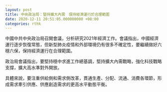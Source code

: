 ```yaml
---
layout: post
title: 中央政治局：堅持擴大內需　保持經濟運行於合理範圍
date: 2020-12-11 20:51:05.000000000 +08:00
categories: rthk
---
```


中國中共中央政治局召開會議，分析研究2021年經濟工作。會議指出，中國經濟運行逐步恢復常態，但新型肺炎疫情和外部環境仍有很多不確定性，要繼續做好六穩六保，保持經濟運行在合理範圍。

政治局會議指出，要堅持穩中求進工作總基調，堅持擴大內需戰略，強化科技戰略支撐，擴大高水準對外開放。

具體來說，要注重供給側和需求側改革，貫通生產、分配、流通、消費各環節，形成需求牽引供應、供應創造需求的更高水平動態平衡。
